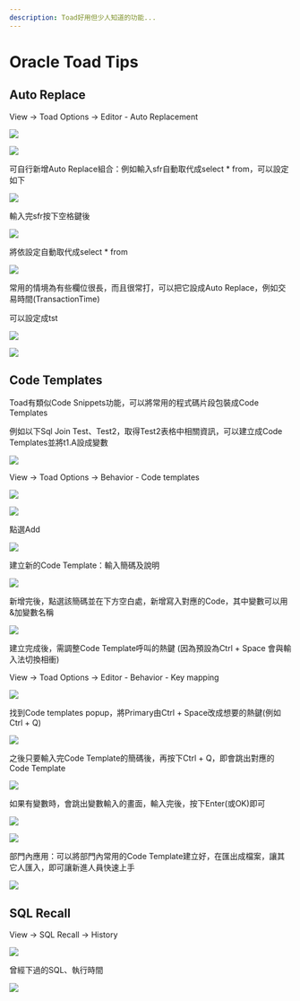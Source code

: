 ```yaml
---
description: Toad好用但少人知道的功能...
---
```


# Oracle Toad Tips

## Auto Replace

View → Toad Options → Editor - Auto Replacement

![](.gitbook/assets/image%20%2815%29.png)

![](.gitbook/assets/image%20%28141%29.png)

可自行新增Auto Replace組合：例如輸入sfr自動取代成select \* from，可以設定如下

![](.gitbook/assets/image%20%28243%29.png)

輸入完sfr按下空格鍵後

![](.gitbook/assets/image%20%28394%29.png)

將依設定自動取代成select \* from

![](.gitbook/assets/image%20%28402%29.png)

常用的情境為有些欄位很長，而且很常打，可以把它設成Auto Replace，例如交易時間\(TransactionTime\)

可以設定成tst

![](.gitbook/assets/image%20%28480%29.png)

![](.gitbook/assets/image%20%28232%29.png)

## Code Templates

Toad有類似Code Snippets功能，可以將常用的程式碼片段包裝成Code Templates

例如以下Sql Join Test、Test2，取得Test2表格中相關資訊，可以建立成Code Templates並將t1.A設成變數

![](.gitbook/assets/image%20%28254%29.png)

View → Toad Options → Behavior - Code templates

![](.gitbook/assets/image%20%28400%29.png)

![](.gitbook/assets/image%20%28337%29.png)

點選Add

![](.gitbook/assets/image%20%28168%29.png)

建立新的Code Template：輸入簡碼及說明

![](.gitbook/assets/image%20%28153%29.png)

新增完後，點選該簡碼並在下方空白處，新增寫入對應的Code，其中變數可以用&加變數名稱

![](.gitbook/assets/image%20%28368%29.png)

建立完成後，需調整Code Template呼叫的熱鍵 \(因為預設為Ctrl + Space 會與輸入法切換相衝\)

View → Toad Options → Editor - Behavior - Key mapping

![](.gitbook/assets/image%20%28410%29.png)

找到Code templates popup，將Primary由Ctrl + Space改成想要的熱鍵\(例如Ctrl + Q\)

![](.gitbook/assets/image%20%28236%29.png)

之後只要輸入完Code Template的簡碼後，再按下Ctrl + Q，即會跳出對應的Code Template

![](.gitbook/assets/image%20%28115%29.png)

如果有變數時，會跳出變數輸入的畫面，輸入完後，按下Enter\(或OK\)即可

![](.gitbook/assets/image%20%28180%29.png)

![](.gitbook/assets/image%20%28381%29.png)

部門內應用：可以將部門內常用的Code Template建立好，在匯出成檔案，讓其它人匯入，即可讓新進人員快速上手

![](.gitbook/assets/image%20%2857%29.png)

## SQL Recall

View → SQL Recall → History

![](.gitbook/assets/image%20%28214%29.png)

曾經下過的SQL、執行時間

![](.gitbook/assets/image%20%28209%29.png)



